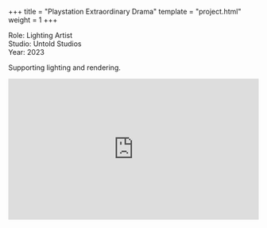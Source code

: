 +++
title = "Playstation Extraordinary Drama"
template = "project.html"
weight = 1
+++

Role: Lighting Artist  
Studio: Untold Studios  
Year: 2023  

Supporting lighting and rendering.

<div style="padding:56.25% 0 0 0;position:relative;"><iframe src="https://player.vimeo.com/video/998338887?h=b29367ac3f&amp;badge=0&amp;autopause=0&amp;player_id=0&amp;app_id=58479" frameborder="0" allow="autoplay; fullscreen; picture-in-picture; clipboard-write" style="position:absolute;top:0;left:0;width:100%;height:100%;" title="playstation"></iframe></div><script src="https://player.vimeo.com/api/player.js"></script>
